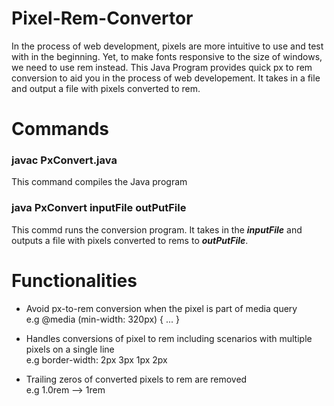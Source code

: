 # Pixel-Rem-Convertor
In the process of web development, pixels are more intuitive to use and test with in the beginning. Yet, to make fonts responsive to the size of windows, we need to use rem instead. This Java Program provides quick px to rem conversion to aid you in the process of web developement. It takes in a file and output a file with pixels converted to rem.

# Commands
### javac PxConvert.java
This command compiles the Java program

### java PxConvert inputFile outPutFile
This commd runs the conversion program. It takes in the ***inputFile*** and outputs a file with pixels converted to rems to ***outPutFile***.

# Functionalities
- Avoid px-to-rem conversion when the pixel is part of media query\
e.g   @media (min-width: 320px) { ... }

- Handles conversions of pixel to rem including scenarios with multiple pixels on a single line\
e.g border-width: 2px 3px 1px 2px

- Trailing zeros of converted pixels to rem are removed\
e.g  1.0rem --> 1rem
